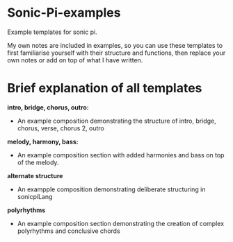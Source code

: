 # Sonic-Pi-examples
Example templates for sonic pi.

My own notes are included in examples, so you can use these templates to first familiarise yourself with their structure and functions, then replace your own notes or add on top of what I have written.

# Brief explanation of all templates
<b>intro, bridge, chorus, outro:</b>
  - An example composition demonstrating the structure of intro, bridge, chorus, verse, chorus 2, outro
  
<b>melody, harmony, bass:</b>
  - An example composition section with added harmonies and bass on top of the melody.
  
<b>alternate structure</b>
  - An exampple composition demonstrating deliberate structuring in sonicpiLang
  
<b>polyrhythms</b>
  - An example composition section demonstrating the creation of complex polyrhythms and conclusive chords
